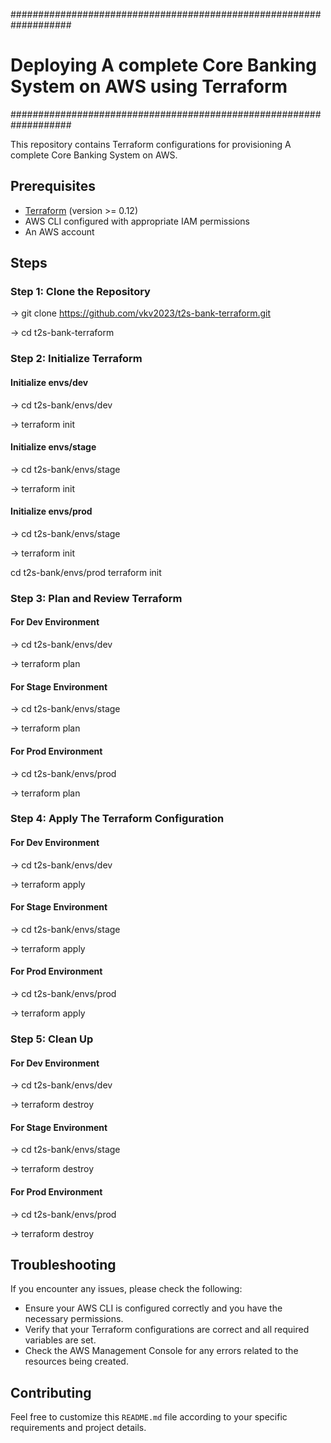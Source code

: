 ###################################################################
# Deploying A complete Core Banking System on AWS using Terraform
###################################################################

This repository contains Terraform configurations for provisioning A complete Core Banking System on AWS. 

## Prerequisites

- [Terraform](https://www.terraform.io/downloads.html) (version >= 0.12)
- AWS CLI configured with appropriate IAM permissions
- An AWS account

## Steps

### Step 1: Clone the Repository

   -> git clone https://github.com/vkv2023/t2s-bank-terraform.git
   
   -> cd t2s-bank-terraform

### Step 2: Initialize Terraform

#### Initialize envs/dev
   -> cd t2s-bank/envs/dev
   
   -> terraform init

#### Initialize envs/stage
   -> cd t2s-bank/envs/stage
   
   -> terraform init

#### Initialize envs/prod
   -> cd t2s-bank/envs/stage
   
   -> terraform init

cd t2s-bank/envs/prod
terraform init

### Step 3: Plan and Review Terraform

#### For Dev Environment
   -> cd t2s-bank/envs/dev
   
   -> terraform plan

#### For Stage Environment
   -> cd t2s-bank/envs/stage
   
   -> terraform plan

#### For Prod Environment
   -> cd t2s-bank/envs/prod
   
   -> terraform plan

### Step 4: Apply The Terraform Configuration

#### For Dev Environment
   -> cd t2s-bank/envs/dev
   
   -> terraform apply

#### For Stage Environment
   -> cd t2s-bank/envs/stage
   
   -> terraform apply

#### For Prod Environment
   -> cd t2s-bank/envs/prod
   
   -> terraform apply

### Step 5: Clean Up

#### For Dev Environment
   -> cd t2s-bank/envs/dev
   
   -> terraform destroy

#### For Stage Environment
   -> cd t2s-bank/envs/stage
   
   -> terraform destroy

#### For Prod Environment
   -> cd t2s-bank/envs/prod
   
   -> terraform destroy

## Troubleshooting
If you encounter any issues, please check the following:

- Ensure your AWS CLI is configured correctly and you have the necessary permissions.
- Verify that your Terraform configurations are correct and all required variables are set.
- Check the AWS Management Console for any errors related to the resources being created.

## Contributing
Feel free to customize this `README.md` file according to your specific requirements and project details.

